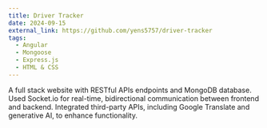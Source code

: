 ```yaml
---
title: Driver Tracker
date: 2024-09-15
external_link: https://github.com/yens5757/driver-tracker
tags:
  - Angular
  - Mongoose
  - Express.js
  - HTML & CSS
---
```


A full stack website with RESTful APIs endpoints and MongoDB database. Used Socket.io for real-time, bidirectional communication between frontend and backend. Integrated third-party APIs, including Google Translate and generative AI, to enhance functionality.

<!--more-->
